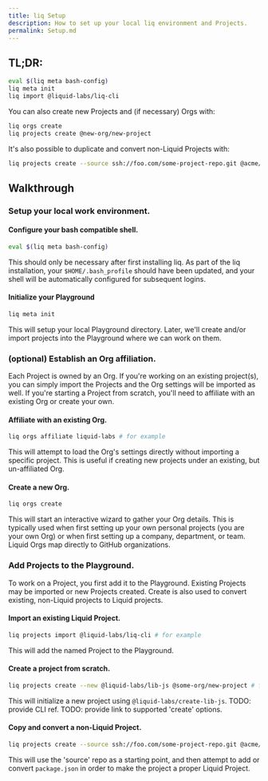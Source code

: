 ```yaml
---
title: liq Setup
description: How to set up your local liq environment and Projects.
permalink: Setup.md
---
```


## TL;DR:
```bash
eval $(liq meta bash-config)
liq meta init
liq import @liquid-labs/liq-cli
```

You can also create new Projects and (if necessary) Orgs with:
```bash
liq orgs create
liq projects create @new-org/new-project
```

It's also possible to duplicate and convert non-Liquid Projects with:
```bash
liq projects create --source ssh://foo.com/some-project-repo.git @acme/new-project
```

## Walkthrough

### Setup your local work environment.

#### Configure your bash compatible shell.
```bash
eval $(liq meta bash-config)
```

This should only be necessary after first installing liq. As part of the liq installation, your `$HOME/.bash_profile` should have been updated, and your shell will be automatically configured for subsequent logins.

#### Initialize your Playground
```bash
liq meta init
```

This will setup your local Playground directory. Later, we'll create and/or import projects into the Playground where we can work on them.

### (optional) Establish an Org affiliation.

Each Project is owned by an Org. If you're working on an existing project(s), you can simply import the Projects and the Org settings will be imported as well. If you're starting a Project from scratch, you'll need to affiliate with an existing Org or create your own.

#### Affiliate with an existing Org.
```bash
liq orgs affiliate liquid-labs # for example
```

This will attempt to load the Org's settings directly without importing a specific project. This is useful if creating new projects under an existing, but un-affiliated Org.

#### Create a new Org.
```bash
liq orgs create
```

This will start an interactive wizard to gather your Org details. This is typically used when first setting up your own personal projects (you are your own Org) or when first setting up a company, department, or team. Liquid Orgs map directly to GitHub organizations.

### Add Projects to the Playground.

To work on a Project, you first add it to the Playground. Existing Projects may be imported or new Projects created. Create is also used to convert existing, non-Liquid projects to Liquid projects.

#### Import an existing Liquid Project.
```bash
liq projects import @liquid-labs/liq-cli # for example
```

This will add the named Project to the Playground.

#### Create a project from scratch.
```bash
liq projects create --new @liquid-labs/lib-js @some-org/new-project # for example
```

This will initialize a new project using `@liquid-labs/create-lib-js`. TODO: provide CLI ref. TODO: provide link to supported 'create' options.

#### Copy and convert a non-Liquid Project.
```bash
liq projects create --source ssh://foo.com/some-project-repo.git @acme/new-project
```

This will use the 'source' repo as a starting point, and then attempt to add or convert `package.json` in order to make the project a proper Liquid Project.
